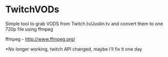 TwitchVODs 
==========
Simple tool to grab VODS from Twitch.tv/Justin.tv and convert them to one 720p file using ffmpeg

ffmpeg - http://www.ffmpeg.org/

*No longer working, twitch API changed, maybe i'll fix it one day
